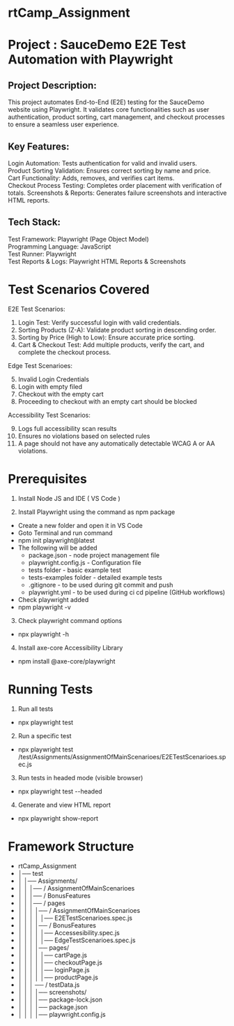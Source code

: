 # rtCamp_Assignment

# Project : SauceDemo E2E Test Automation with Playwright

## Project Description:
This project automates End-to-End (E2E) testing for the SauceDemo website using Playwright. It validates core functionalities such as user authentication, product sorting, cart management, and checkout processes to ensure a seamless user experience.

## Key Features: 
Login Automation: Tests authentication for valid and invalid users.  
Product Sorting Validation: Ensures correct sorting by name and price.   
Cart Functionality: Adds, removes, and verifies cart items.  
Checkout Process Testing: Completes order placement with verification of totals. Screenshots & Reports: Generates failure screenshots and interactive HTML reports.  
  
## Tech Stack: 
Test Framework: Playwright (Page Object Model)  
Programming Language: JavaScript  
Test Runner: Playwright  
Test Reports & Logs: Playwright HTML Reports & Screenshots  
  
# Test Scenarios Covered

E2E Test Scenarios:  
1. Login Test: Verify successful login with valid credentials.
2. Sorting Products (Z-A): Validate product sorting in descending order.
3. Sorting by Price (High to Low): Ensure accurate price sorting.
4. Cart & Checkout Test: Add multiple products, verify the cart, and complete the checkout process.

Edge Test Scenarioes:

5. Invalid Login Credentials
6. Login with empty filed
7. Checkout with the empty cart
8. Proceeding to checkout with an empty cart should be blocked

Accessibility Test Scenarios:

9. Logs full accessibility scan results
10. Ensures no violations based on selected rules
11. A page should not have any automatically detectable WCAG A or AA violations.

# Prerequisites

1. Install Node JS and IDE ( VS Code )  

2. Install Playwright using the command as npm package  
  - Create a new folder and open it in VS Code
  - Goto Terminal and run command
  - npm init playwright@latest
  - The following will be added
    - package.json - node project management file 
    - playwright.config.js - Configuration file 
    - tests folder - basic example test 
    - tests-examples folder - detailed example tests 
    - .gitignore - to be used during git commit and push 
    - playwright.yml - to be used during ci cd pipeline (GitHub workflows)
  - Check playwright added
  - npm playwright -v

3. Check playwright command options
  - npx playwright -h

4. Install axe-core Accessibility Library
  - npm install @axe-core/playwright

# Running Tests

1. Run all tests
- npx playwright test  

2. Run a specific test  
- npx playwright test /test/Assignments/AssignmentOfMainScenarioes/E2ETestScenarioes.spec.js

3. Run tests in headed mode (visible browser)
- npx playwright test --headed

4. Generate and view HTML report
- npx playwright show-report

# Framework Structure 

- rtCamp_Assignment
- │── test
- │   │── Assignments/
- │   │   │── / AssignmentOfMainScenarioes
- │   │   │── / BonusFeatures
- │   │   │── / pages
- │   │   │   │── / AssignmentOfMainScenarioes
- │   │   │   │   │── E2ETestScenarioes.spec.js
- │   │   │   │── / BonusFeatures
- │   │   │   │   │── Accessesibility.spec.js
- │   │   │   │   │── EdgeTestScenarioes.spec.js
- │   │   │   │── pages/
- │   │   │   │   │── cartPage.js
- │   │   │   │   │── checkoutPage.js
- │   │   │   │   │── loginPage.js
- │   │   │   │   │── productPage.js
- │   │   │ ── / testData.js
- │   │   │   │── screenshots/
- │   │   │   │── package-lock.json
- │   │   │   │── package.json
- │   │   │   │── playwright.config.js  


